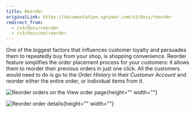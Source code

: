 ```yaml
---
title: Reorder
originalLink: https://documentation.spryker.com/v3/docs/reorder
redirect_from:
  - /v3/docs/reorder
  - /v3/docs/en/reorder
---
```


One of the biggest factors that influences customer loyalty and persuades them to repeatedly buy from your shop, is shopping convenience. Reorder feature simplifies the order placement process for your customers: it allows them to reorder their previous orders in just one click. All the customers would need to do is go to the _Order History_ in their _Customer Account_ and reorder either the entire order, or individual items from it.

![Reorder orders on the View order page](https://spryker.s3.eu-central-1.amazonaws.com/docs/Features/Order+Management/Reorder/reorder_view_orders.png){height="" width=""}

![Reorder order details](https://spryker.s3.eu-central-1.amazonaws.com/docs/Features/Order+Management/Reorder/reorder_order_details.png){height="" width=""}

<!-- Last review date: Oct 19, 2018  by Helen Kravchenko -->
